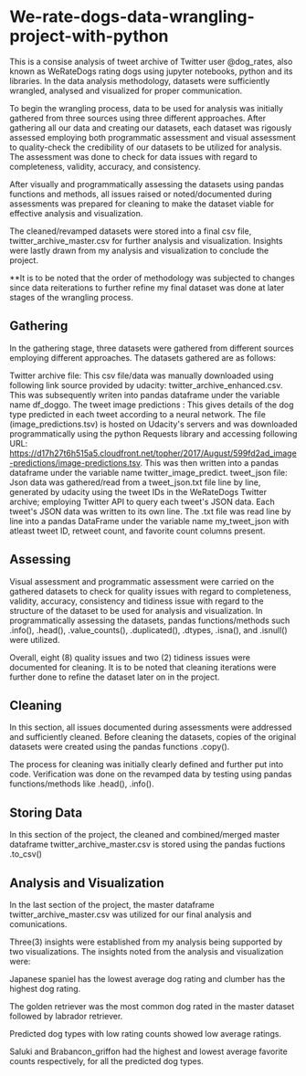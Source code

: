 # We-rate-dogs-data-wrangling-project-with-python

This is a consise analysis of tweet archive of Twitter user @dog_rates, also known as WeRateDogs rating dogs using jupyter notebooks, python and its libraries. In the data analysis methodology, datasets were sufficiently wrangled, analysed and visualized for proper communication.

To begin the wrangling process, data to be used for analysis was initially gathered from three sources using three different approaches. After gathering all our data and creating our datasets, each dataset was rigously assessed employing both programmatic assessment and visual assessment to quality-check the credibility of our datasets to be utilized for analysis. The assessment was done to check for data issues with regard to completeness, validity, accuracy, and consistency.

After visually and programmatically assessing the datasets using pandas functions and methods, all issues raised or noted/documented during assessments was prepared for cleaning to make the dataset viable for effective analysis and visualization.

The cleaned/revamped datasets were stored into a final csv file, twitter_archive_master.csv for further analysis and visualization. Insights were lastly drawn from my analysis and visualization to conclude the project.

**It is to be noted that the order of methodology was subjected to changes since data reiterations to further refine my final dataset was done at later stages of the wrangling process.

## Gathering
In the gathering stage, three datasets were gathered from different sources employing different approaches. The datasets gathered are as follows:

Twitter archive file: This csv file/data was manually downloaded using following link source provided by udacity: twitter_archive_enhanced.csv. This was subsequently writen into pandas dataframe under the variable name df_doggo.
The tweet image predictions : This gives details of the dog type predicted in each tweet according to a neural network. The file (image_predictions.tsv) is hosted on Udacity's servers and was downloaded programmatically using the python Requests library and accessing following URL: https://d17h27t6h515a5.cloudfront.net/topher/2017/August/599fd2ad_image-predictions/image-predictions.tsv. This was then written into a pandas dataframe under the variable name twitter_image_predict.
tweet_json file: Json data was gathered/read from a tweet_json.txt file line by line, generated by udacity using the tweet IDs in the WeRateDogs Twitter archive; employing Twitter API to query each tweet's JSON data. Each tweet's JSON data was written to its own line. The .txt file was read line by line into a pandas DataFrame under the variable name my_tweet_json with atleast tweet ID, retweet count, and favorite count columns present.

## Assessing
Visual assessment and programmatic assessment were carried on the gathered datasets to check for quality issues with regard to completeness, validity, accuracy, consistency and tidiness issue with regard to the structure of the dataset to be used for analysis and visualization. In programmatically assessing the datasets, pandas functions/methods such .info(), .head(), .value_counts(), .duplicated(), .dtypes, .isna(), and .isnull() were utilized.

Overall, eight (8) quality issues and two (2) tidiness issues were documented for cleaning. It is to be noted that cleaning iterations were further done to refine the dataset later on in the project.

## Cleaning
In this section, all issues documented during assessments were addressed and sufficiently cleaned. Before cleaning the datasets, copies of the original datasets were created using the pandas functions .copy().

The process for cleaning was initially clearly defined and further put into code. Verification was done on the revamped data by testing using pandas functions/methods like .head(), .info().

## Storing Data
In this section of the project, the cleaned and combined/merged master dataframe twitter_archive_master.csv is stored using the pandas fuctions .to_csv()

## Analysis and Visualization
In the last section of the project, the master dataframe twitter_archive_master.csv was utilized for our final analysis and comunications.

Three(3) insights were established from my analysis being supported by two visualizations. The insights noted from the analysis and visualization were:

Japanese spaniel has the lowest average dog rating and clumber has the highest dog rating.

The golden retriever was the most common dog rated in the master dataset followed by labrador retriever.

Predicted dog types with low rating counts showed low average ratings.

Saluki and Brabancon_griffon had the highest and lowest average favorite counts respectively, for all the predicted dog types.
